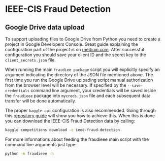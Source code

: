 # IEEE-CIS Fraud Detection

## Google Drive data upload

To support uploading files to Google Drive from Python you need to create a project in Google Developers Console. Great guide explaining the configuration part of the project is on [medium.com](https://medium.com/@annissouames99/how-to-upload-files-automatically-to-drive-with-python-ee19bb13dda). After successful configuration you should save your client ID and the secret key to the `client_secrets.json` file.

When running the main `fraudiee package` script you will explicitly specify an argument indicating the directory of the JSON file mentioned above. The first time you run the Google Drive uploading script manual authorization from the browser level will be necessary. If specified by the `--save-credentials` command line argument, your credentials will be saved inside the `fraudieee` package into `mycreds.json` file and each subsequent data transfer will be done automatically.

The proper `kaggle-api` configuration is also recommended. Going through this [repository guide](https://github.com/Kaggle/kaggle-api) will show you how to achieve this. When this is done you can download the IEEE-CIS Fraud Detection data by calling:

```bash
kaggle competitions download -c ieee-fraud-detection
```

For more informations about feeding the fraudieee main script with the command line arguments just type:

```bash
python -m fraudieee -h
```

